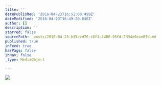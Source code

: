 ```yaml
---
title: ''
datePublished: '2016-04-23T16:51:00.490Z'
dateModified: '2016-04-23T16:49:20.840Z'
author: []
description: ''
starred: false
sourcePath: _posts/2016-04-23-b35ccd76-c8f3-4486-95fd-7d34e6eae07d.md
published: true
inFeed: true
hasPage: false
inNav: false
_type: MediaObject

---
```

![](https://the-grid-user-content.s3-us-west-2.amazonaws.com/811c8f8a-d3d5-45a2-92d3-ef1a7c34a369.jpg)